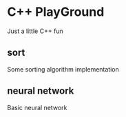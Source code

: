 C++ PlayGround
==============

Just a little C++ fun

sort
----

Some sorting algorithm implementation

neural network
--------------

Basic neural network
